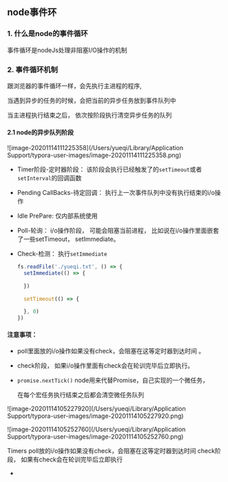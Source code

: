 ## node事件环

### 1. 什么是node的事件循环

事件循环是nodeJs处理非阻塞I/O操作的机制

### 2. 事件循环机制

跟浏览器的事件循环一样，会先执行主进程的程序,

当遇到异步的任务的时候，会把当前的异步任务放到事件队列中

当主进程执行结束之后， 依次按阶段执行清空异步任务的队列

#### 2.1 node的异步队列阶段

![image-20201114111225358](/Users/yueqi/Library/Application Support/typora-user-images/image-20201114111225358.png)

- Timer阶段-定时器阶段： 该阶段会执行已经触发了的`setTimeout`或者`setInterval`的回调函数

- Pending CallBacks-待定回调： 执行上一次事件队列中没有执行结束的i/o操作

- Idle PrePare: 仅内部系统使用

- Poll-轮询： i/o操作阶段， 可能会阻塞当前进程， 比如说在i/o操作里面嵌套了一些setTimeout， setImmediate。

- Check-检测： 执行`setImmediate`

  ```js
  fs.readFile('./yueqi.txt', () => {
    setImmediate(() => {
      
    })
    
    setTimeout(() => {
      
    }, 0)
  })
  ```

  

#### 注意事项： 

- poll里面放的i/o操作如果没有check，会阻塞在这等定时器到达时间 。

- check阶段， 如果i/o操作里面有check会在轮训完毕后立即执行。

- `promise.nextTick()` node用来代替Promise，自己实现的一个微任务，

  在每个宏任务执行结束之后都会清空微任务队列









![image-20201114105227920](/Users/yueqi/Library/Application Support/typora-user-images/image-20201114105227920.png)

![image-20201114105252760](/Users/yueqi/Library/Application Support/typora-user-images/image-20201114105252760.png)

Timers poll放的i/o操作如果没有check，会阻塞在这等定时器到达时间 check阶段， 如果有check会在轮训完毕后立即执行



- 